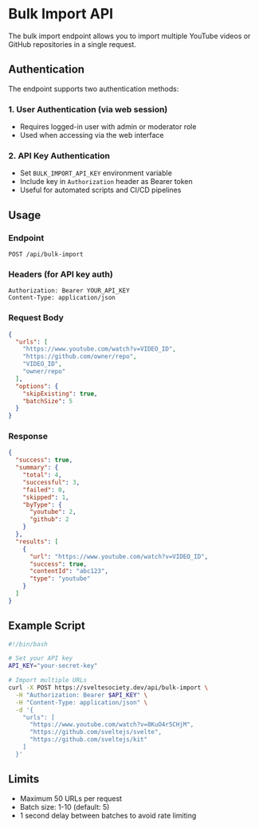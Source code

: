 # Bulk Import API

The bulk import endpoint allows you to import multiple YouTube videos or GitHub repositories in a single request.

## Authentication

The endpoint supports two authentication methods:

### 1. User Authentication (via web session)
- Requires logged-in user with admin or moderator role
- Used when accessing via the web interface

### 2. API Key Authentication
- Set `BULK_IMPORT_API_KEY` environment variable
- Include key in `Authorization` header as Bearer token
- Useful for automated scripts and CI/CD pipelines

## Usage

### Endpoint
```
POST /api/bulk-import
```

### Headers (for API key auth)
```
Authorization: Bearer YOUR_API_KEY
Content-Type: application/json
```

### Request Body
```json
{
  "urls": [
    "https://www.youtube.com/watch?v=VIDEO_ID",
    "https://github.com/owner/repo",
    "VIDEO_ID",
    "owner/repo"
  ],
  "options": {
    "skipExisting": true,
    "batchSize": 5
  }
}
```

### Response
```json
{
  "success": true,
  "summary": {
    "total": 4,
    "successful": 3,
    "failed": 0,
    "skipped": 1,
    "byType": {
      "youtube": 2,
      "github": 2
    }
  },
  "results": [
    {
      "url": "https://www.youtube.com/watch?v=VIDEO_ID",
      "success": true,
      "contentId": "abc123",
      "type": "youtube"
    }
  ]
}
```

## Example Script

```bash
#!/bin/bash

# Set your API key
API_KEY="your-secret-key"

# Import multiple URLs
curl -X POST https://sveltesociety.dev/api/bulk-import \
  -H "Authorization: Bearer $API_KEY" \
  -H "Content-Type: application/json" \
  -d '{
    "urls": [
      "https://www.youtube.com/watch?v=8KuO4r5CHjM",
      "https://github.com/sveltejs/svelte",
      "https://github.com/sveltejs/kit"
    ]
  }'
```

## Limits

- Maximum 50 URLs per request
- Batch size: 1-10 (default: 5)
- 1 second delay between batches to avoid rate limiting
